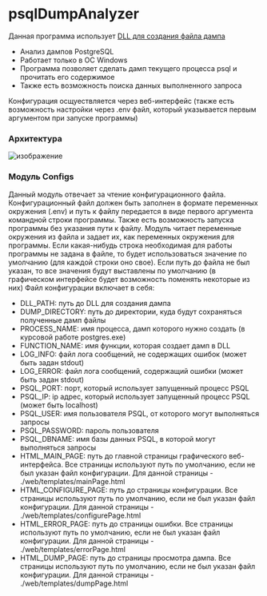 # psqlDumpAnalyzer
Данная программа использует [DLL для создания файла дампа](https://github.com/oreshkin75/CreateRAMDumpDLL)
- Анализ дампов PostgreSQL
- Работает только в ОС Windows
- Программа позволяет сделать дамп текущего процесса psql и прочитать его содержимое
- Также есть возможность поиска данных выполненного запроса

Конфигурация осщуествляется через веб-интерфейс (также есть возможность настройки через .env файл, который указывается первым аргументом при запуске программы)
### Архитектура
![изображение](https://user-images.githubusercontent.com/40633594/162026371-bd9d7a4f-c5df-47a8-a694-ecdb2ab68321.png)

### Модуль Configs
Данный модуль отвечает за чтение конфигурационного файла. Конфигурационный файл должен быть заполнен в формате переменных окружения (.env) и путь к файлу передается в виде первого аргумента командной строки программы. Также есть возможность запуска программы без указания пути к файлу. 
Модуль читает переменные окружения из файла и задает их, как переменных окружения для программы. Если какая-нибудь строка необходимая для работы программы не задана в файле, то будет использоваться значение по умолчанию (для каждой строки оно свое). Если путь до файла не был указан, то все значения будут выставлены по умолчанию (в графическом интерфейсе будет возможность поменять некоторые из них)
Файл конфигурации включает в себя:
- DLL_PATH: путь до DLL для создания дампа
- DUMP_DIRECTORY: путь до директории, куда будут сохраняться полученные дамп файлы
- PROCESS_NAME: имя процесса, дамп которого нужно создать (в курсовой работе postgres.exe)
- FUNCTION_NAME: имя функции, которая создает дамп в DLL
- LOG_INFO: файл лога сообщений, не содержащих ошибок (может быть задан stdout)
- LOG_ERROR: файл лога сообщений, содержащий ошибки (может быть задан stdout)
- PSQL_PORT: порт, который использует запущенный процесс PSQL
- PSQL_IP: ip адрес, который использует запущенный процесс PSQL (может быть localhost)
- PSQL_USER: имя пользователя PSQL, от которого могут выполняться запросы
- PSQL_PASSWORD: пароль пользователя
- PSQL_DBNAME: имя базы данных PSQL, в которой могут выполняться запросы
- HTML_MAIN_PAGE: путь до главной страницы графического веб-интерфейса. Все страницы используют путь по умолчанию, если не был указан файл конфигурации. Для данной страницы - ./web/templates/mainPage.html
- HTML_CONFIGURE_PAGE: путь до страницы конфигурации. Все страницы используют путь по умолчанию, если не был указан файл конфигурации. Для данной страницы - ./web/templates/configurePage.html
- HTML_ERROR_PAGE: путь до страницы ошибки. Все страницы используют путь по умолчанию, если не был указан файл конфигурации. Для данной страницы - ./web/templates/errorPage.html
- HTML_DUMP_PAGE: путь до страницы просмотра дампа. Все страницы используют путь по умолчанию, если не был указан файл конфигурации. Для данной страницы - ./web/templates/dumpPage.html


